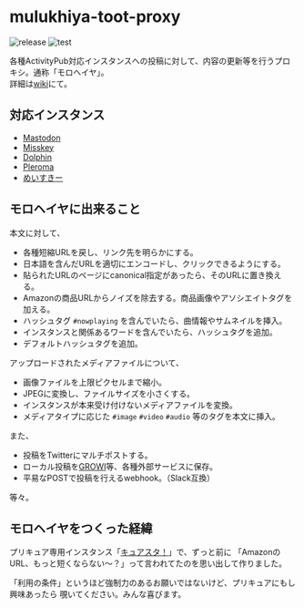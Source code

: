 # mulukhiya-toot-proxy

![release](https://img.shields.io/github/v/release/pooza/mulukhiya-toot-proxy.svg)
![test](https://github.com/pooza/mulukhiya-toot-proxy/workflows/test/badge.svg)

各種ActivityPub対応インスタンスへの投稿に対して、内容の更新等を行うプロキシ。通称「モロヘイヤ」。  
詳細は[wiki](https://github.com/pooza/mulukhiya-toot-proxy/wiki)にて。

## 対応インスタンス
- [Mastodon](https://github.com/tootsuite/mastodon)
- [Misskey](https://github.com/syuilo/misskey)
- [Dolphin](https://github.com/syuilo/dolphin)
- [Pleroma](https://git.pleroma.social/pleroma/pleroma)
- [めいすきー](https://github.com/mei23/misskey)

## モロヘイヤに出来ること

本文に対して、

- 各種短縮URLを戻し、リンク先を明らかにする。
- 日本語を含んだURLを適切にエンコードし、クリックできるようにする。
- 貼られたURLのページにcanonical指定があったら、そのURLに置き換える。
- Amazonの商品URLからノイズを除去する。商品画像やアソシエイトタグを加える。
- ハッシュタグ `#nowplaying` を含んでいたら、曲情報やサムネイルを挿入。
- インスタンスと関係あるワードを含んでいたら、ハッシュタグを追加。
- デフォルトハッシュタグを追加。

アップロードされたメディアファイルについて、

- 画像ファイルを上限ピクセルまで縮小。
- JPEGに変換し、ファイルサイズを小さくする。
- インスタンスが本来受け付けないメディアファイルを変換。
- メディアタイプに応じた `#image` `#video` `#audio` 等のタグを本文に挿入。

また、

- 投稿をTwitterにマルチポストする。
- ローカル投稿を[GROWI](https://growi.org/)等、各種外部サービスに保存。
- 平易なPOSTで投稿を行えるwebhook。（Slack互換）

等々。

## モロヘイヤをつくった経緯

プリキュア専用インスタンス「[キュアスタ！](https://precure.ml)」で、ずっと前に
「AmazonのURL、もっと短くならない〜？」って言われてたのを思い出して作りました。

「利用の条件」というほど強制力のあるお願いではないけど、プリキュアにもし興味あったら
覗いてください。みんな喜びます。
